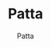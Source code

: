 ---
designer: Endless Knot
description: "Color%20Name%3A%20Fresco%0AMaterial%3A%20Wool/Silk%0APile%3A%20CutStyle%3A%20Abstract%2C%20Modern%2C%20New%20Arrivals"
image_primary: img/Patta-Fresco-600x775.jpg
image_secondary: ../../../images/blank.png
manufacturer: Endless Knot
href: https://endlessknotrugs.com/product/patta-fresco/
subtitle: Patta
tags: 
  - endless_knot
  - hand-knotted-rugs
title: Patta
image_thumb: img/Patta-Fresco-300x300.jpg
category: hand-knotted-rugs
slug: /manufacturers/endless-knot/hand-knotted-rugs/endless-knot-patta
---
